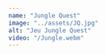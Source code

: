 ```yaml
---
name: "Jungle Quest"
image: "../assets/JQ.jpg"
alt: "Jeu Jungle Quest"
video: "/Jungle.webm"
---
```

